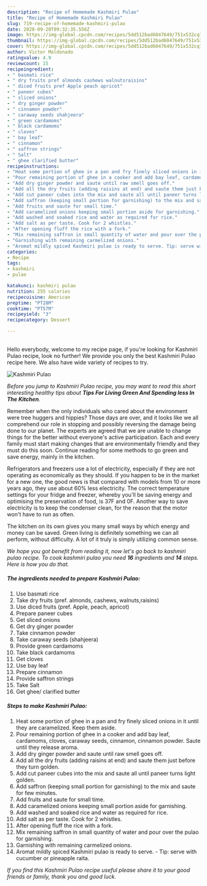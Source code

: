 ```yaml
---
description: "Recipe of Homemade Kashmiri Pulao"
title: "Recipe of Homemade Kashmiri Pulao"
slug: 719-recipe-of-homemade-kashmiri-pulao
date: 2020-09-20T09:32:35.556Z
image: https://img-global.cpcdn.com/recipes/5dd512bad6047649/751x532cq70/kashmiri-pulao-recipe-main-photo.jpg
thumbnail: https://img-global.cpcdn.com/recipes/5dd512bad6047649/751x532cq70/kashmiri-pulao-recipe-main-photo.jpg
cover: https://img-global.cpcdn.com/recipes/5dd512bad6047649/751x532cq70/kashmiri-pulao-recipe-main-photo.jpg
author: Victor Maldonado
ratingvalue: 4.9
reviewcount: 15
recipeingredient:
- " basmati rice"
- " dry fruits pref almonds cashews walnutsraisins"
- " diced fruits pref Apple peach apricot"
- " paneer cubes"
- " sliced onions"
- " dry ginger powder"
- " cinnamon powder"
- " caraway seeds shahjeera"
- " green cardamoms"
- " black cardamoms"
- " cloves"
- " bay leaf"
- " cinnamon"
- " saffron strings"
- " Salt"
- " ghee clarified butter"
recipeinstructions:
- "Heat some portion of ghee in a pan and fry finely sliced onions in it until they are caramelized. Keep them aside."
- "Pour remaining portion of ghee in a cooker and add bay leaf, cardamoms, cloves, caraway seeds, cinnamon, cinnamon powder. Saute until they release aroma."
- "Add dry ginger powder and saute until raw smell goes off."
- "Add all the dry fruits (adding raisins at end) and saute them just before they turn golden."
- "Add cut paneer cubes into the mix and saute all until paneer turns light golden."
- "Add saffron (keeping small portion for garnishing) to the mix and saute for few minutes."
- "Add fruits and saute for small time."
- "Add caramelized onions keeping small portion aside for garnishing."
- "Add washed and soaked rice and water as required for rice."
- "Add salt as per taste. Cook for 2 whistles."
- "After opening fluff the rice with a fork."
- "Mix remaining saffron in small quantity of water and pour over the pulao for garnishing."
- "Garnishing with remaining carmelized onions."
- "Aromat mildly spiced Kashmiri pulao is ready to serve. Tip: serve with cucumber or pineapple raita."
categories:
- Recipe
tags:
- kashmiri
- pulao

katakunci: kashmiri pulao 
nutrition: 255 calories
recipecuisine: American
preptime: "PT28M"
cooktime: "PT57M"
recipeyield: "3"
recipecategory: Dessert

---
```

<br>
Hello everybody, welcome to my recipe page, if you're looking for Kashmiri Pulao recipe, look no further! We provide you only the best Kashmiri Pulao recipe here. We also have wide variety of recipes to try.
<br>


![Kashmiri Pulao](https://img-global.cpcdn.com/recipes/5dd512bad6047649/751x532cq70/kashmiri-pulao-recipe-main-photo.jpg)

<i>Before you jump to Kashmiri Pulao recipe, you may want to read this short interesting healthy tips about 
<strong>Tips For Living Green And Spending less In The Kitchen</strong>.</i>
</br>

Remember when the only individuals who cared about the environment were tree huggers and hippies? Those days are over, and it looks like we all comprehend our role in stopping and possibly reversing the damage being done to our planet. The experts are agreed that we are unable to change things for the better without everyone's active participation. Each and every family must start making changes that are environmentally friendly and they must do this soon. Continue reading for some methods to go green and save energy, mainly in the kitchen.

Refrigerators and freezers use a lot of electricity, especially if they are not operating as economically as they should. If you happen to be in the market for a new one, the good news is that compared with models from 10 or more years ago, they use about 60% less electricity. The correct temperature settings for your fridge and freezer, whereby you'll be saving energy and optimising the preservation of food, is 37F and 0F. Another way to save electricity is to keep the condenser clean, for the reason that the motor won't have to run as often.

The kitchen on its own gives you many small ways by which energy and money can be saved. Green living is definitely something we can all perform, without difficulty. A lot of it truly is simply utilizing common sense.


<i>We hope you got benefit from reading it, now let's go back to kashmiri pulao recipe. To cook kashmiri pulao you need <strong>16</strong> ingredients and <strong>14</strong> steps. Here is how you do that.
</i>

##### The ingredients needed to prepare Kashmiri Pulao:

1. Use  basmati rice
1. Take  dry fruits (pref. almonds, cashews, walnuts,raisins)
1. Use  diced fruits (pref. Apple, peach, apricot)
1. Prepare  paneer cubes
1. Get  sliced onions
1. Get  dry ginger powder
1. Take  cinnamon powder
1. Take  caraway seeds (shahjeera)
1. Provide  green cardamoms
1. Take  black cardamoms
1. Get  cloves
1. Use  bay leaf
1. Prepare  cinnamon
1. Provide  saffron strings
1. Take  Salt
1. Get  ghee/ clarified butter


##### Steps to make Kashmiri Pulao:

1. Heat some portion of ghee in a pan and fry finely sliced onions in it until they are caramelized. Keep them aside.
1. Pour remaining portion of ghee in a cooker and add bay leaf, cardamoms, cloves, caraway seeds, cinnamon, cinnamon powder. Saute until they release aroma.
1. Add dry ginger powder and saute until raw smell goes off.
1. Add all the dry fruits (adding raisins at end) and saute them just before they turn golden.
1. Add cut paneer cubes into the mix and saute all until paneer turns light golden.
1. Add saffron (keeping small portion for garnishing) to the mix and saute for few minutes.
1. Add fruits and saute for small time.
1. Add caramelized onions keeping small portion aside for garnishing.
1. Add washed and soaked rice and water as required for rice.
1. Add salt as per taste. Cook for 2 whistles.
1. After opening fluff the rice with a fork.
1. Mix remaining saffron in small quantity of water and pour over the pulao for garnishing.
1. Garnishing with remaining carmelized onions.
1. Aromat mildly spiced Kashmiri pulao is ready to serve. - Tip: serve with cucumber or pineapple raita.


<i>If you find this Kashmiri Pulao recipe useful please share it to your good friends or family, thank you and good luck.</i>
